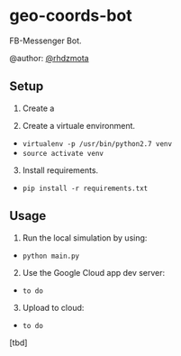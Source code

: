 # geo-coords-bot

FB-Messenger Bot. 

@author: [@rhdzmota](rhdzmota@mxquants.com)

## Setup

1. Create a 

2. Create a virtuale environment.
* `virtualenv -p /usr/bin/python2.7 venv`
* `source activate venv`

3. Install requirements.
* `pip install -r requirements.txt`

## Usage

1. Run the local simulation by using:
* `python main.py`

2. Use the Google Cloud app dev server:
* `to do`

3. Upload to cloud:
* `to do`


[tbd]
